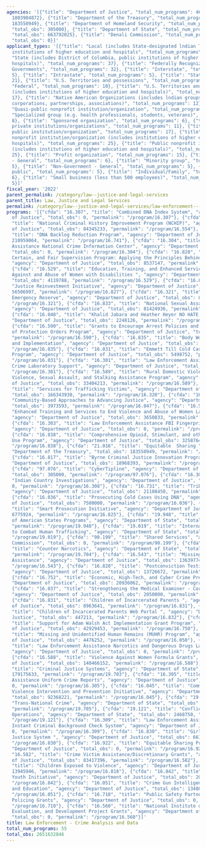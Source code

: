 ```yaml
---
agencies: '[{"title": "Department of Justice", "total_num_programs": 46, "total_obs":
  1803984872}, {"title": "Department of the Treasury", "total_num_programs": 1, "total_obs":
  183550949}, {"title": "Department of Homeland Security", "total_num_programs": 1,
  "total_obs": 305000}, {"title": "Department of State", "total_num_programs": 6,
  "total_obs": 663792025}, {"title": "Denali Commission", "total_num_programs": 1,
  "total_obs": 0}]'
applicant_types: '[{"title": "Local (includes State-designated lndian Tribes, excludes
  institutions of higher education and hospitals", "total_num_programs": 38}, {"title":
  "State (includes District of Columbia, public institutions of higher education and
  hospitals)", "total_num_programs": 37}, {"title": "Federally Recognized lndian Tribal
  Governments", "total_num_programs": 32}, {"title": "Interstate", "total_num_programs":
  5}, {"title": "Intrastate", "total_num_programs": 5}, {"title": "State", "total_num_programs":
  21}, {"title": "U.S. Territories and possessions", "total_num_programs": 12}, {"title":
  "Federal", "total_num_programs": 10}, {"title": "U.S. Territories and possessions
  (includes institutions of higher education and hospitals)", "total_num_programs":
  17}, {"title": "Native American Organizations (includes lndian groups, cooperatives,
  corporations, partnerships, associations)", "total_num_programs": 12}, {"title":
  "Quasi-public nonprofit institution/organization", "total_num_programs": 13}, {"title":
  "Specialized group (e.g. health professionals, students, veterans)", "total_num_programs":
  8}, {"title": "Sponsored organization", "total_num_programs": 6}, {"title": "Other
  private institutions/organizations", "total_num_programs": 11}, {"title": "Other
  public institution/organization", "total_num_programs": 17}, {"title": "Private
  nonprofit institution/organization (includes institutions of higher education and
  hospitals)", "total_num_programs": 25}, {"title": "Public nonprofit institution/organization
  (includes institutions of higher education and hospitals)", "total_num_programs":
  25}, {"title": "Profit organization", "total_num_programs": 15}, {"title": "Government
  - General", "total_num_programs": 6}, {"title": "Minority group", "total_num_programs":
  5}, {"title": "Non-Government - General", "total_num_programs": 5}, {"title": "Anyone/general
  public", "total_num_programs": 5}, {"title": "Individual/Family", "total_num_programs":
  6}, {"title": "Small business (less than 500 employees)", "total_num_programs":
  5}]'
fiscal_year: '2022'
parent_permalink: /category/law--justice-and-legal-services
parent_title: Law, Justice and Legal Services
permalink: /category/law--justice-and-legal-services/law-enforcement---crime-analysis-and-data
programs: '[{"cfda": "16.307", "title": "Combined DNA Index System", "agency": "Department
  of Justice", "total_obs": 0, "permalink": "/program/16.307"}, {"cfda": "16.554",
  "title": "National Criminal History Improvement Program (NCHIP)", "agency": "Department
  of Justice", "total_obs": 84345233, "permalink": "/program/16.554"}, {"cfda": "16.741",
  "title": "DNA Backlog Reduction Program", "agency": "Department of Justice", "total_obs":
  210959064, "permalink": "/program/16.741"}, {"cfda": "16.304", "title": "Law Enforcement
  Assistance National Crime Information Center", "agency": "Department of Justice",
  "total_obs": 0, "permalink": "/program/16.304"}, {"cfda": "16.828", "title": "Swift,
  Certain, and Fair Supervision Program: Applying the Principles Behind Project HOPE",
  "agency": "Department of Justice", "total_obs": 8537147, "permalink": "/program/16.828"},
  {"cfda": "16.529", "title": "Education, Training, and Enhanced Services to End Violence
  Against and Abuse of Women with Disabilities ", "agency": "Department of Justice",
  "total_obs": 4119788, "permalink": "/program/16.529"}, {"cfda": "16.827", "title":
  "Justice Reinvestment Initiative", "agency": "Department of Justice", "total_obs":
  56506997, "permalink": "/program/16.827"}, {"cfda": "16.321", "title": "Antiterrorism
  Emergency Reserve", "agency": "Department of Justice", "total_obs": 83417396, "permalink":
  "/program/16.321"}, {"cfda": "16.833", "title": "National Sexual Assault Kit Initiative",
  "agency": "Department of Justice", "total_obs": 81424936, "permalink": "/program/16.833"},
  {"cfda": "16.048", "title": "Khalid Jabara and Heather Heyer NO HATE Act", "agency":
  "Department of Justice", "total_obs": 2248126, "permalink": "/program/16.048"},
  {"cfda": "16.590", "title": "Grants to Encourage Arrest Policies and Enforcement
  of Protection Orders Program", "agency": "Department of Justice", "total_obs": 29416268,
  "permalink": "/program/16.590"}, {"cfda": "16.835", "title": "Body Worn Camera Policy
  and Implementation", "agency": "Department of Justice", "total_obs": 61673256, "permalink":
  "/program/16.835"}, {"cfda": "16.031", "title": "Emmett Till Cold Case Investigations
  Program", "agency": "Department of Justice", "total_obs": 5498752, "permalink":
  "/program/16.031"}, {"cfda": "16.301", "title": "Law Enforcement Assistance FBI
  Crime Laboratory Support", "agency": "Department of Justice", "total_obs": 0, "permalink":
  "/program/16.301"}, {"cfda": "16.589", "title": "Rural Domestic Violence, Dating
  Violence, Sexual Assault, and Stalking Assistance Program", "agency": "Department
  of Justice", "total_obs": 33404213, "permalink": "/program/16.589"}, {"cfda": "16.320",
  "title": "Services for Trafficking Victims", "agency": "Department of Justice",
  "total_obs": 166343930, "permalink": "/program/16.320"}, {"cfda": "16.047", "title":
  "Community-Based Approaches to Advancing Justice", "agency": "Department of Justice",
  "total_obs": 3973593, "permalink": "/program/16.047"}, {"cfda": "16.528", "title":
  "Enhanced Training and Services to End Violence and Abuse of Women Later in Life",
  "agency": "Department of Justice", "total_obs": 3650833, "permalink": "/program/16.528"},
  {"cfda": "16.303", "title": "Law Enforcement Assistance FBI Fingerprint Identification",
  "agency": "Department of Justice", "total_obs": 0, "permalink": "/program/16.303"},
  {"cfda": "16.838", "title": "Comprehensive Opioid, Stimulant, and other Substances
  Use Program", "agency": "Department of Justice", "total_obs": 325876473, "permalink":
  "/program/16.838"}, {"cfda": "21.016", "title": "Equitable  Sharing ", "agency":
  "Department of the Treasury", "total_obs": 183550949, "permalink": "/program/21.016"},
  {"cfda": "16.817", "title": "Byrne Criminal Justice Innovation Program", "agency":
  "Department of Justice", "total_obs": 18968393, "permalink": "/program/16.817"},
  {"cfda": "97.076", "title": "CyberTipline", "agency": "Department of Homeland Security",
  "total_obs": 305000, "permalink": "/program/97.076"}, {"cfda": "16.308", "title":
  "Indian Country Investigations", "agency": "Department of Justice", "total_obs":
  0, "permalink": "/program/16.308"}, {"cfda": "16.731", "title": "Tribal Youth Program",
  "agency": "Department of Justice", "total_obs": 21108450, "permalink": "/program/16.731"},
  {"cfda": "16.036", "title": "Prosecuting Cold Cases Using DNA", "agency": "Department
  of Justice", "total_obs": 7500000, "permalink": "/program/16.036"}, {"cfda": "16.825",
  "title": "Smart Prosecution Initiative", "agency": "Department of Justice", "total_obs":
  6775924, "permalink": "/program/16.825"}, {"cfda": "19.948", "title": "Organization
  of American States Programs", "agency": "Department of State", "total_obs": 5000000,
  "permalink": "/program/19.948"}, {"cfda": "19.019", "title": "International Programs
  to Combat Human Trafficking", "agency": "Department of State", "total_obs": 0, "permalink":
  "/program/19.019"}, {"cfda": "90.199", "title": "Shared Services", "agency": "Denali
  Commission", "total_obs": 0, "permalink": "/program/90.199"}, {"cfda": "19.704",
  "title": "Counter Narcotics", "agency": "Department of State", "total_obs": 75240606,
  "permalink": "/program/19.704"}, {"cfda": "16.543", "title": "Missing Children''s
  Assistance", "agency": "Department of Justice", "total_obs": 136397741, "permalink":
  "/program/16.543"}, {"cfda": "16.820", "title": "Postconviction Testing of DNA Evidence",
  "agency": "Department of Justice", "total_obs": 13726672, "permalink": "/program/16.820"},
  {"cfda": "16.752", "title": "Economic, High-Tech, and Cyber Crime Prevention", "agency":
  "Department of Justice", "total_obs": 20936062, "permalink": "/program/16.752"},
  {"cfda": "16.037", "title": "Strengthening the Medical Examiner - Coroner System",
  "agency": "Department of Justice", "total_obs": 2050000, "permalink": "/program/16.037"},
  {"cfda": "16.831", "title": "Children of Incarcerated Parents ", "agency": "Department
  of Justice", "total_obs": 8963641, "permalink": "/program/16.831"}, {"cfda": "16.832",
  "title": "Children of Incarcerated Parents Web Portal ", "agency": "Department of
  Justice", "total_obs": 447213, "permalink": "/program/16.832"}, {"cfda": "16.750",
  "title": "Support for Adam Walsh Act Implementation Grant Program", "agency": "Department
  of Justice", "total_obs": 42929453, "permalink": "/program/16.750"}, {"cfda": "16.050",
  "title": "Missing and Unidentified Human Remains (MUHR) Program", "agency": "Department
  of Justice", "total_obs": 4476252, "permalink": "/program/16.050"}, {"cfda": "16.001",
  "title": "Law Enforcement Assistance Narcotics and Dangerous Drugs Laboratory Analysis",
  "agency": "Department of Justice", "total_obs": 0, "permalink": "/program/16.001"},
  {"cfda": "16.588", "title": "Violence Against Women Formula Grants", "agency": "Department
  of Justice", "total_obs": 140466152, "permalink": "/program/16.588"}, {"cfda": "19.703",
  "title": "Criminal Justice Systems", "agency": "Department of State", "total_obs":
  179175633, "permalink": "/program/19.703"}, {"cfda": "16.305", "title": "Law Enforcement
  Assistance Uniform Crime Reports", "agency": "Department of Justice", "total_obs":
  0, "permalink": "/program/16.305"}, {"cfda": "16.045", "title": "Community-Based
  Violence Intervention and Prevention Initiative", "agency": "Department of Justice",
  "total_obs": 92368221, "permalink": "/program/16.045"}, {"cfda": "19.705", "title":
  "Trans-National Crime", "agency": "Department of State", "total_obs": 401907036,
  "permalink": "/program/19.705"}, {"cfda": "19.121", "title": "Conflict and Stabilization
  Operations", "agency": "Department of State", "total_obs": 2468750, "permalink":
  "/program/19.121"}, {"cfda": "16.309", "title": "Law Enforcement Assistance National
  Instant Criminal Background Check System", "agency": "Department of Justice", "total_obs":
  0, "permalink": "/program/16.309"}, {"cfda": "16.830", "title": "Girls in the Juvenile
  Justice System ", "agency": "Department of Justice", "total_obs": 6619856, "permalink":
  "/program/16.830"}, {"cfda": "16.922", "title": "Equitable Sharing Program", "agency":
  "Department of Justice", "total_obs": 0, "permalink": "/program/16.922"}, {"cfda":
  "16.582", "title": "Crime Victim Assistance/Discretionary Grants", "agency": "Department
  of Justice", "total_obs": 83417396, "permalink": "/program/16.582"}, {"cfda": "16.818",
  "title": "Children Exposed to Violence", "agency": "Department of Justice", "total_obs":
  13945946, "permalink": "/program/16.818"}, {"cfda": "16.842", "title": "Opioid Affected
  Youth Initiative", "agency": "Department of Justice", "total_obs": 20142619, "permalink":
  "/program/16.842"}, {"cfda": "16.051", "title": "Crime Gun Intelligence Training
  and Education", "agency": "Department of Justice", "total_obs": 1348876, "permalink":
  "/program/16.051"}, {"cfda": "16.710", "title": "Public Safety Partnership and Community
  Policing Grants", "agency": "Department of Justice", "total_obs": 0, "permalink":
  "/program/16.710"}, {"cfda": "16.560", "title": "National Institute of Justice Research,
  Evaluation, and Development Project Grants", "agency": "Department of Justice",
  "total_obs": 0, "permalink": "/program/16.560"}]'
title: Law Enforcement - Crime Analysis and Data
total_num_programs: 55
total_obs: 2651632846
---
```

